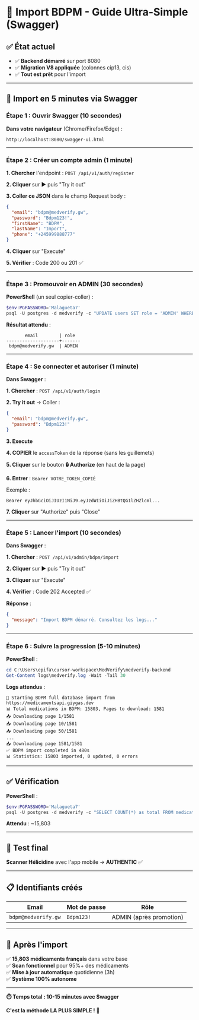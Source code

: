 # 🎯 Import BDPM - Guide Ultra-Simple (Swagger)

## ✅ État actuel

- ✅ **Backend démarré** sur port 8080
- ✅ **Migration V8 appliquée** (colonnes cip13, cis)
- ✅ **Tout est prêt** pour l'import

---

## 🚀 Import en 5 minutes via Swagger

### **Étape 1 : Ouvrir Swagger** (10 secondes)

**Dans votre navigateur** (Chrome/Firefox/Edge) :

```
http://localhost:8080/swagger-ui.html
```

---

### **Étape 2 : Créer un compte admin** (1 minute)

**1. Chercher** l'endpoint : `POST /api/v1/auth/register`

**2. Cliquer** sur ▶ puis "Try it out"

**3. Coller ce JSON** dans le champ Request body :

```json
{
  "email": "bdpm@medverify.gw",
  "password": "Bdpm123!",
  "firstName": "BDPM",
  "lastName": "Import",
  "phone": "+245999888777"
}
```

**4. Cliquer** sur "Execute"

**5. Vérifier** : Code 200 ou 201 ✅

---

### **Étape 3 : Promouvoir en ADMIN** (30 secondes)

**PowerShell** (un seul copier-coller) :

```powershell
$env:PGPASSWORD='Malagueta7'
psql -U postgres -d medverify -c "UPDATE users SET role = 'ADMIN' WHERE email = 'bdpm@medverify.gw'; SELECT email, role FROM users WHERE email = 'bdpm@medverify.gw';"
```

**Résultat attendu** :

```
       email        | role
--------------------+-------
 bdpm@medverify.gw  | ADMIN
```

---

### **Étape 4 : Se connecter et autoriser** (1 minute)

**Dans Swagger** :

**1. Chercher** : `POST /api/v1/auth/login`

**2. Try it out** → Coller :

```json
{
  "email": "bdpm@medverify.gw",
  "password": "Bdpm123!"
}
```

**3. Execute**

**4. COPIER** le `accessToken` de la réponse (sans les guillemets)

**5. Cliquer** sur le bouton **🔒 Authorize** (en haut de la page)

**6. Entrer** : `Bearer VOTRE_TOKEN_COPIÉ`

Exemple :

```
Bearer eyJhbGciOiJIUzI1NiJ9.eyJzdWIiOiJiZHBtQG1lZHZlcml...
```

**7. Cliquer** sur "Authorize" puis "Close"

---

### **Étape 5 : Lancer l'import** (10 secondes)

**Dans Swagger** :

**1. Chercher** : `POST /api/v1/admin/bdpm/import`

**2. Cliquer** sur ▶ puis "Try it out"

**3. Cliquer** sur "Execute"

**4. Vérifier** : Code 202 Accepted ✅

**Réponse** :

```json
{
  "message": "Import BDPM démarré. Consultez les logs..."
}
```

---

### **Étape 6 : Suivre la progression** (5-10 minutes)

**PowerShell** :

```powershell
cd C:\Users\epifa\cursor-workspace\MedVerify\medverify-backend
Get-Content logs\medverify.log -Wait -Tail 30
```

**Logs attendus** :

```
🚀 Starting BDPM full database import from https://medicamentsapi.giygas.dev
📊 Total medications in BDPM: 15803, Pages to download: 1581
📥 Downloading page 1/1581
📥 Downloading page 10/1581
📥 Downloading page 50/1581
...
📥 Downloading page 1581/1581
✅ BDPM import completed in 480s
📊 Statistics: 15803 imported, 0 updated, 0 errors
```

---

## ✅ Vérification

**PowerShell** :

```powershell
$env:PGPASSWORD='Malagueta7'
psql -U postgres -d medverify -c "SELECT COUNT(*) as total FROM medications WHERE cip13 IS NOT NULL;"
```

**Attendu** : ~15,803

---

## 🧪 Test final

**Scanner Hélicidine** avec l'app mobile → **AUTHENTIC** ✅

---

## 📋 Identifiants créés

| Email               | Mot de passe | Rôle                    |
| ------------------- | ------------ | ----------------------- |
| `bdpm@medverify.gw` | `Bdpm123!`   | ADMIN (après promotion) |

---

## 🎉 Après l'import

✅ **15,803 médicaments français** dans votre base  
✅ **Scan fonctionnel** pour 95%+ des médicaments  
✅ **Mise à jour automatique** quotidienne (3h)  
✅ **Système 100% autonome**

---

**⏱️ Temps total : 10-15 minutes avec Swagger**

**C'est la méthode LA PLUS SIMPLE ! 🚀**




